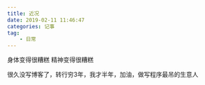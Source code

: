 ```yaml
---
title: 近况
date: 2019-02-11 11:46:47
categories: 记事
tag:
	- 日常
---
```


身体变得很糟糕
精神变得很糟糕

很久没写博客了，转行穷3年，我才半年，加油，做写程序最吊的生意人
